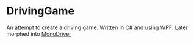 # DrivingGame

An attempt to create a driving game. Written in C# and using WPF. Later morphed into [MonoDriver](https://github.com/autumn-mck/MonoGameDriver)

